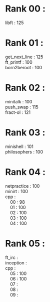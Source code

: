 # Rank 00 :

libft : 125

# Rank 01 :

get_next_line : 125\
ft_printf : 100\
born2beroot : 100

# Rank 02 :

minitalk : 100\
push_swap : 115\
fract-ol : 121

# Rank 03 :

minishell : 101\
philosophers : 100

# Rank 04 :
netpractice : 100\
minirt : 100\
cpp : \
&nbsp;&nbsp;&nbsp;&nbsp;00 : 98\
&nbsp;&nbsp;&nbsp;&nbsp;01 : 100\
&nbsp;&nbsp;&nbsp;&nbsp;02 : 100\
&nbsp;&nbsp;&nbsp;&nbsp;03 : 100\
&nbsp;&nbsp;&nbsp;&nbsp;04 : 100
# Rank 05 :
ft_irc : \
inception : \
cpp : \
&nbsp;&nbsp;&nbsp;&nbsp;05 : 100\
&nbsp;&nbsp;&nbsp;&nbsp;06 : 100\
&nbsp;&nbsp;&nbsp;&nbsp;07 :\
&nbsp;&nbsp;&nbsp;&nbsp;08 :\
&nbsp;&nbsp;&nbsp;&nbsp;09 : 
